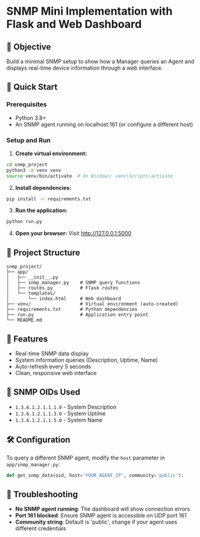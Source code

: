 # SNMP Mini Implementation with Flask and Web Dashboard

## 🎯 Objective
Build a minimal SNMP setup to show how a Manager queries an Agent and displays real-time device information through a web interface.

## 🚀 Quick Start

### Prerequisites
- Python 3.8+
- An SNMP agent running on localhost:161 (or configure a different host)

### Setup and Run

1. **Create virtual environment:**
```bash
cd snmp_project
python3 -m venv venv
source venv/bin/activate  # On Windows: venv\Scripts\activate
```

2. **Install dependencies:**
```bash
pip install -r requirements.txt
```

3. **Run the application:**
```bash
python run.py
```

4. **Open your browser:**
Visit http://127.0.0.1:5000

## 📁 Project Structure
```
snmp_project/
├── app/
│   ├── __init__.py
│   ├── snmp_manager.py    # SNMP query functions
│   ├── routes.py          # Flask routes
│   └── templates/
│       └── index.html     # Web dashboard
├── venv/                  # Virtual environment (auto-created)
├── requirements.txt       # Python dependencies
├── run.py                 # Application entry point
└── README.md
```

## 🔧 Features
- Real-time SNMP data display
- System information queries (Description, Uptime, Name)
- Auto-refresh every 5 seconds
- Clean, responsive web interface

## 📡 SNMP OIDs Used
- `1.3.6.1.2.1.1.1.0` - System Description
- `1.3.6.1.2.1.1.3.0` - System Uptime
- `1.3.6.1.2.1.1.5.0` - System Name

## 🛠️ Configuration
To query a different SNMP agent, modify the `host` parameter in `app/snmp_manager.py`:
```python
def get_snmp_data(oid, host='YOUR_AGENT_IP', community='public'):
```

## 🐛 Troubleshooting
- **No SNMP agent running**: The dashboard will show connection errors
- **Port 161 blocked**: Ensure SNMP agent is accessible on UDP port 161
- **Community string**: Default is 'public', change if your agent uses different credentials
